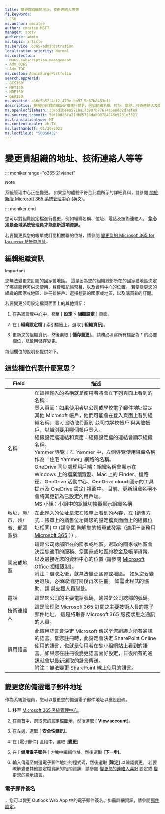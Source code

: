 ```yaml
---
title: 變更貴組織的地址、技術連絡人等等
f1.keywords:
- CSH
ms.author: cmcatee
author: cmcatee-MSFT
manager: scotv
audience: Admin
ms.topic: article
ms.service: o365-administration
localization_priority: Normal
ms.collection:
- M365-subscription-management
- Adm_O365
- Adm_TOC
ms.custom: AdminSurgePortfolio
search.appverid:
- BCS160
- MET150
- MOE150
- GEA150
ms.assetid: a36e5a52-4df2-479e-bb97-9e67b8483e10
description: 瞭解如何對組織設定檔進行變更，例如組織名稱、位址、電話、技術連絡人及電子郵件。
ms.openlocfilehash: 334bd1bee0571ba173987b7767465e8d82d7efe9
ms.sourcegitcommit: 50f10d83fa21db8572adab90784146e5231e3321
ms.translationtype: MT
ms.contentlocale: zh-TW
ms.lasthandoff: 01/30/2021
ms.locfileid: "50058432"
---
```

# <a name="change-your-organizations-address-technical-contact-and-more"></a>變更貴組織的地址、技術連絡人等等

::: moniker range="o365-21vianet"

> [!NOTE]
> 系統管理中心正在變更。 如果您的體驗不符合此處所示的詳細資料，請參閱 [關於新版 Microsoft 365 系統管理中心](https://docs.microsoft.com/microsoft-365/admin/microsoft-365-admin-center-preview?view=o365-21vianet) (英文)。

::: moniker-end
  
您可以對組織設定檔進行變更，例如組織名稱、位址、電話及技術連絡人。 **您必須是全域系統管理員才能更新這項資訊。**
  
若要變更與您的帳單或訂閱相關聯的位址，請參閱 [變更您的 Microsoft 365 for business 的帳單位址](../../commerce/billing-and-payments/change-your-billing-addresses.md)。

## <a name="edit-organization-information"></a>編輯組織資訊

> [!IMPORTANT]
> 您無法變更您訂閱的國家或地區。 這是因為您的組織總部所在的國家或地區決定了哪些服務可供您使用、稅費和記帳幣種，以及資料中心的位置。 若要變更您的組織的國家或地區、註冊新帳戶、選擇想要的國家或地區，以及購買新的訂閱。

若要變更公司設定檔頁面面上的其他資訊：
  
1. 在系統管理中心中，移至 [ **設定** \> <a href="https://go.microsoft.com/fwlink/p/?linkid=2053743" target="_blank">**組織設定**</a> ] 頁面。

2. 在 [ **組織設定檔** ] 索引標籤上，選取 [ **組織資訊**]。

3. 更新您的組織資訊，然後選取 [ **儲存變更**]。 請務必填寫所有標記為 * 的必要欄位，以啟用儲存變更。

每個欄位的說明都提供如下。

## <a name="what-do-these-fields-mean"></a>這些欄位代表什麼意思？

|**Field**  |**描述**  |
|---------|---------|
|名稱  <br/>   | 在這裡輸入的名稱就是使用者將會在下列頁面上看到的名稱：  <br/>  登入頁面：如果使用者以公司或學校電子郵件地址設定其他 Microsoft 帳戶，他們可能會在登入頁面上看到組織名稱。這可協助他們區別 公司或學校帳戶 與其他帳戶，以識別要用哪個帳戶登入。  <br/>  組織設定檔連結和頁面：組織設定檔的連結會顯示組織名稱。  <br/>  Yammer 導覽：在 Yammer 中，左側導覽使用組織名稱作為「住宅 Yammer」網路的名稱。  <br/> OneDrive 同步處理用戶端：組織名稱會顯示在 Windows 上的檔案瀏覽器、Mac 上的 Finder、檔路徑、OneDrive 活動中心、OneDrive cloud 圖示的工具提示及 OneDrive 設定] 視窗中。 目前，更新組織名稱不會將其更新為已設定的用戶端。 <br/> MS 小組：小組中的組織切換器顯示組織名稱 <br/>  |
|地址、縣/市、州/省、郵遞區號  <br/>     | 在此輸入的位址是您在帳單上看到的內容，在 [銷售方式：帳單上的銷售位址與您的設定檔頁面面上的組織位址相同] 中 (請參閱 [瞭解您的帳單或發票（適用于商務用 Microsoft 365](../../commerce/billing-and-payments/understand-your-invoice2.md) ）) 。  <br/>        |
|國家或地區  <br/>    | 這是公司總部所在的國家或地區。選取的國家或地區會決定您適用的服務、您國家或地區的稅金及帳單貨幣，以及最接近您的資料中心的位置 (請參閱 [Microsoft Office 授權限制](https://office.microsoft.com/redir/FX103037529))。  <br/>附注：選取之後，就無法變更國家或地區。 如果您要變更選項，必須取消訂閱後再次註冊。 如需此程式的協助，請 [與支援人員聯繫](../contact-support-for-business-products.md)。        |
|電話  <br/>     | 這是您公司的主要電話號碼，通常是公司總部的號碼。  <br/>        |
|技術連絡人  <br/> |這是管理您 Microsoft 365 訂閱之主要技術人員的電子郵件地址。 這是將取得 Microsoft 365 服務狀態之通訊的人員。  <br/> |
|慣用語言  <br/> |此慣用語言會決定 Microsoft 傳送至您組織之所有通訊的語言。當您註冊時，此設定會決定 SharePoint Online 使用的語言，也就是使用者在您小組網站上看到的語言。如果您在註冊後變更語言喜好設定，日後所有的通訊就會以最新選取的語言傳送。    <br/> 附注：無法變更 SharePoint 線上使用的語言。           |

## <a name="change-your-alternate-email-address"></a>變更您的備選電子郵件地址

作為系統管理員，您可以變更您的備選電子郵件地址以重設密碼。

1. 移至 <a href="https://go.microsoft.com/fwlink/p/?linkid=2024339" target="_blank">Microsoft 365 系統管理中心</a>。

2. 在頁首中，選取您的設定檔圖示，然後選取 [ **View account**]。

3. 在左邊，選取 [ **安全性資訊**]。

4. 在 [電子郵件] 區段中，選取 [**變更**]

5. 在 [ **備用電子郵件** ] 方塊中編輯位址，然後選取 **[下一步]**。

6. 輸入傳送至備選電子郵件地址的程式碼，然後選取 **[確定]** 以確認變更。
若要瞭解變更其他設定檔資訊的相關資訊，請參閱 [變更您的連絡人喜好](change-contact-preferences.md) 設定或 [變更您的顯示語言](https://support.microsoft.com/office/6f238bff-5252-441e-b32b-655d5d85d15b.aspx)。
  
### <a name="email-signatures"></a>電子郵件簽名
  
，您可以變更 Outlook Web App 中的電子郵件簽名。如需詳細資訊，請參閱[郵件設定](https://support.microsoft.com/office/30c69a79-efc6-42d2-b740-4bf1c1f8a01c)。
